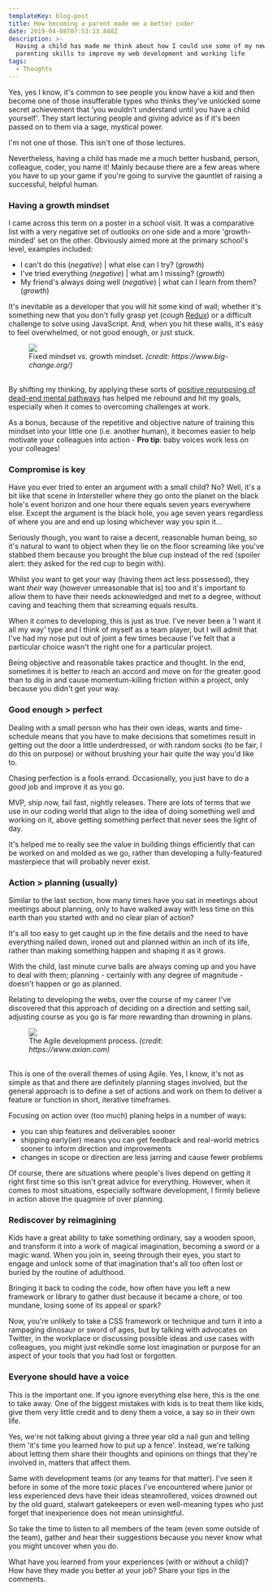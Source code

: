 ```yaml
---
templateKey: blog-post
title: How becoming a parent made me a better coder
date: 2019-04-08T07:53:13.848Z
description: >-
  Having a child has made me think about how I could use some of my new found
  parenting skills to improve my web development and working life
tags:
  - Thoughts
---
```

<p>Yes, yes I know, it's common to see people you know have a kid and then become one of those insufferable types who thinks they've unlocked some secret achievement that 'you wouldn't understand until you have a child yourself'. They start lecturing people and giving advice as if it's been passed on to them via a sage, mystical power.</p><p>I'm not one of those. This isn't one of those lectures.</p><p>Nevertheless, having a child has made me a much better husband, person, colleague, coder, you name it! Mainly because there are a few areas where you have to up your game if you're going to survive the gauntlet of raising a successful, helpful human.</p><h3 id=\"having-a-growth-mindset\">Having a growth mindset</h3><p>I came across this term on a poster in a school visit. It was a comparative list with a very negative set of outlooks on one side and a more 'growth-minded' set on the other. Obviously aimed more at the primary school's level, examples included:</p><ul><li>I can't do this (<em>negative</em>) | what else can I try? (<em>growth</em>)</li><li>I've tried everything (<em>negative</em>) | what am I missing? (<em>growth</em>)</li><li>My friend's always doing well (<em>negative</em>) | what can I learn from them? (<em>growth</em>)</li></ul><p>It's inevitable as a developer that you will hit some kind of wall; whether it's something new that you don't fully grasp yet (<em>cough</em> <a href=\"https://redux.js.org/\">Redux</a>) or a difficult challenge to solve using JavaScript. And, when you hit these walls, it's easy to feel overwhelmed, or not good enough, or just stuck.</p><figure class=\"kg-card kg-image-card\"><img src=\"https://robkendal.co.uk/content/images/2018/11/growth-mindset-examples.png\" class=\"kg-image\"><figcaption>Fixed mindset vs. growth mindset. <em>(credit: https://www.big-change.org/)</em></figcaption></figure><p><br>By shifting my thinking, by applying these sorts of <a href=\"https://www.mindsetworks.com/science/\">positive repurposing of dead-end mental pathways</a> has helped me rebound and hit my goals, especially when it comes to overcoming challenges at work.</p><p>As a bonus, because of the repetitive and objective nature of training this mindset into your little one (i.e. another human), it becomes easier to help motivate your colleagues into action - <strong>Pro tip</strong>: baby voices work less on your colleages!</p><h3 id=\"compromise-is-key\">Compromise is key</h3><p>Have you ever tried to enter an argument with a small child? No? Well, it's a bit like that scene in Intersteller where they go onto the planet on the black hole's event horizon and one hour there equals seven years everywhere else. Except the argument is the black hole, you age seven years regardless of where you are and end up losing whichever way you spin it...</p><p>Seriously though, you want to raise a decent, reasonable human being, so it's natural to want to object when they lie on the floor screaming like you've stabbed them because you brought the blue cup instead of the red (spoiler alert: they asked for the red cup to begin with).</p><p>Whilst you want to get your way (having them act less possessed), they want <em>their</em> way (however unreasonable that is) too and it's important to allow them to have their needs acknowledged and met to a degree, without caving and teaching them that screaming equals results.</p><p>When it comes to developing, this is just as true. I've never been a 'I want it all my way' type and I think of myself as a team player, but I will admit that I've had my nose put out of joint a few times because I've felt that a particular choice wasn't the right one for a particular project.</p><p>Being objective and reasonable takes practice and thought. In the end, sometimes it is better to reach an accord and move on for the greater good than to dig in and cause momentum-killing friction within a project, only because you didn't get your way.</p><h3 id=\"good-enough-perfect\">Good enough &gt; perfect</h3><p>Dealing with a small person who has their own ideas, wants and time-schedule means that you have to make decisions that sometimes result in getting out the door a little underdressed, or with random socks (to be fair, I do this on purpose) or without brushing your hair quite the way you'd like to. </p><p>Chasing perfection is a fools errand. Occasionally, you just have to do a <em>good</em> job and improve it as you go.</p><p>MVP, ship now, fail fast, nightly releases. There are lots of terms that we use in our coding world that align to the idea of doing something well and working on it, above getting something perfect that never sees the light of day.</p><p>It's helped me to really see the value in building things efficiently that can be worked on and molded as we go, rather than developing a fully-featured masterpiece that will probably never exist.</p><h3 id=\"action-planning-usually-\">Action &gt; planning (usually)</h3><p>Similar to the last section, how many times have you sat in meetings about meetings about planning, only to have walked away with less time on this earth than you started with and no clear plan of action? </p><p>It's all too easy to get caught up in the fine details and the need to have everything nailed down, ironed out and planned within an inch of its life, rather than making something happen and shaping it as it grows.</p><p>With the child, last minute curve balls are always coming up and you have to deal with them; planning - certainly with any degree of magnitude - doesn't happen or go as planned.</p><p>Relating to developing the webs, over the course of my career I've discovered that this approach of deciding on a direction and setting sail, adjusting course as you go is far more rewarding than drowning in plans.</p><figure class=\"kg-card kg-image-card\"><img src=\"https://robkendal.co.uk/content/images/2018/11/agile-graphic.jpg\" class=\"kg-image\"><figcaption>The Agile development process. <em>(credit: https://www.axian.com)</em></figcaption></figure><p><br>This is one of the overall themes of using Agile. Yes, I know, it's not as simple as that and there are definitely planning stages involved, but the general approach is to define a set of actions and work on them to deliver a feature or function in short, iterative timeframes.</p><p>Focusing on action over (too much) planing helps in a number of ways:</p><ul><li>you can ship features and deliverables sooner</li><li>shipping early(ier) means you can get feedback and real-world metrics sooner to inform direction and improvements</li><li>changes in scope or direction are less jarring and cause fewer problems</li></ul><p>Of course, there are situations where people's lives depend on getting it right first time so this isn't great advice for everything. However, when it comes to most situations, especially software development, I firmly believe in action above the quagmire of over planning.</p><h3 id=\"rediscover-by-reimagining\">Rediscover by reimagining</h3><p>Kids have a great ability to take something ordinary, say a wooden spoon, and transform it into a work of magical imagination, becoming a sword or a magic wand. When you join in, seeing through their eyes, you start to engage and unlock some of that imagination that's all too often lost or buried by the routine of adulthood.</p><p>Bringing it back to coding the code, how often have you left a new framework or library to gather dust because it became a chore, or too mundane, losing some of its appeal or spark? </p><p>Now, you're unlikely to take a CSS framework or technique and turn it into a rampaging dinosaur or sword of ages, but by talking with advocates on Twitter, in the workplace or discussing possible ideas and use cases with colleagues, you might just rekindle some lost imagination or purpose for an aspect of your tools that you had lost or forgotten.</p><h3 id=\"everyone-should-have-a-voice\">Everyone should have a voice</h3><p>This is the important one. If you ignore everything else here, this is the one to take away. One of the biggest mistakes with kids is to treat them like kids, give them very little credit and to deny them a voice, a say so in their own life.</p><p>Yes, we're not talking about giving a three year old a nail gun and telling them 'it's time you learned how to put up a fence'. Instead, we're talking about letting them share their thoughts and opinions on things that they're involved in, matters that affect them.</p><p>Same with development teams (or any teams for that matter). I've seen it before in some of the more toxic places I've encountered where junior or less experienced devs have their ideas steamrollered, voices drowned out by the old guard, stalwart gatekeepers or even well-meaning types who just forget that inexperience does not mean uninsightful.</p><p>So take the time to listen to all members of the team (even some outside of the team), gather and hear their suggestions because you never know what you might uncover when you do.</p><p>What have you learned from your experiences (with or without a child)? How have they made you better at your job? Share your tips in the comments.</p>
